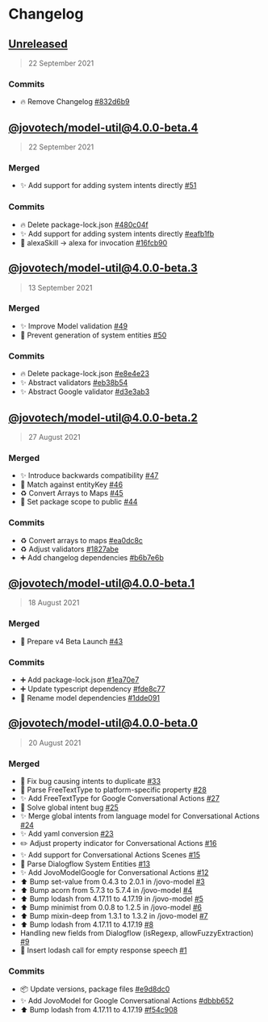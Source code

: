 # Changelog

## [Unreleased](https://github.com/jovotech/jovo-model/compare/@jovotech/model-util@4.0.0-beta.4...HEAD)

> 22 September 2021

### Commits 
- :fire: Remove Changelog [#832d6b9](https://github.com/jovotech/jovo-model/commit/832d6b9cf1e9f1443efebb4edfe2b307661b8e71)

## [@jovotech/model-util@4.0.0-beta.4](https://github.com/jovotech/jovo-model/compare/@jovotech/model-util@4.0.0-beta.3...@jovotech/model-util@4.0.0-beta.4)

> 22 September 2021

### Merged
- ✨ Add support for adding system intents directly [#51](https://github.com/jovotech/jovo-model/pull/51)

### Commits 
- :fire: Delete package-lock.json [#480c04f](https://github.com/jovotech/jovo-model/commit/480c04f5d5f32c0962425650d8f6d4ab127d4f32)
- :sparkles: Add support for adding system intents directly [#eafb1fb](https://github.com/jovotech/jovo-model/commit/eafb1fba1d411f0b8771cd9a27e0e171670a3f6e)
- :bug: alexaSkill -&gt; alexa for invocation [#16fcb90](https://github.com/jovotech/jovo-model/commit/16fcb9096a1cc21444f0257e5907fdbbc2085eff)

## [@jovotech/model-util@4.0.0-beta.3](https://github.com/jovotech/jovo-model/compare/@jovotech/model-util@4.0.0-beta.2...@jovotech/model-util@4.0.0-beta.3)

> 13 September 2021

### Merged
- ✨ Improve Model validation [#49](https://github.com/jovotech/jovo-model/pull/49)
- 🐛 Prevent generation of system entities [#50](https://github.com/jovotech/jovo-model/pull/50)

### Commits 
- :fire: Delete package-lock.json [#e8e4e23](https://github.com/jovotech/jovo-model/commit/e8e4e235a464264305da0edcbe814b6951fc413f)
- :sparkles: Abstract validators [#eb38b54](https://github.com/jovotech/jovo-model/commit/eb38b544389ed32d38f6103f436dd61a622701d8)
- :sparkles: Abstract Google validator [#d3e3ab3](https://github.com/jovotech/jovo-model/commit/d3e3ab34cbaa2d767c3218a39838668e5830df23)

## [@jovotech/model-util@4.0.0-beta.2](https://github.com/jovotech/jovo-model/compare/@jovotech/model-util@4.0.0-beta.1...@jovotech/model-util@4.0.0-beta.2)

> 27 August 2021

### Merged
- ✨ Introduce backwards compatibility [#47](https://github.com/jovotech/jovo-model/pull/47)
- 🐛 Match against entityKey [#46](https://github.com/jovotech/jovo-model/pull/46)
- ♻️ Convert Arrays to Maps [#45](https://github.com/jovotech/jovo-model/pull/45)
- 🐛 Set package scope to public [#44](https://github.com/jovotech/jovo-model/pull/44)

### Commits 
- :recycle: Convert arrays to maps [#ea0dc8c](https://github.com/jovotech/jovo-model/commit/ea0dc8c643d8e8b7989c262126fceb083afc3674)
- :recycle: Adjust validators [#1827abe](https://github.com/jovotech/jovo-model/commit/1827abefdd3d55ebe88cbc10e0c285f97774ff03)
- :heavy_plus_sign: Add changelog dependencies [#b6b7e6b](https://github.com/jovotech/jovo-model/commit/b6b7e6b5a0f7ba675468c03ee8653334280632c3)

## [@jovotech/model-util@4.0.0-beta.1](https://github.com/jovotech/jovo-model/compare/@jovotech/model-util@4.0.0-beta.0...@jovotech/model-util@4.0.0-beta.1)

> 18 August 2021

### Merged
- 🚀 Prepare v4 Beta Launch [#43](https://github.com/jovotech/jovo-model/pull/43)

### Commits 
- :heavy_plus_sign: Add package-lock.json [#1ea70e7](https://github.com/jovotech/jovo-model/commit/1ea70e7c7dd6a31e55275d69554855e72a0f995d)
- :heavy_plus_sign: Update typescript dependency [#fde8c77](https://github.com/jovotech/jovo-model/commit/fde8c77ce66d872e2896a3a3611f9a7e08695917)
- :truck: Rename model dependencies [#1dde091](https://github.com/jovotech/jovo-model/commit/1dde09148531f9aef923711eeb7e433d45777276)

## [@jovotech/model-util@4.0.0-beta.0]()

> 20 August 2021

### Merged
- 🐛 Fix bug causing intents to duplicate [#33](https://github.com/jovotech/jovo-model/pull/33)
- 🐛 Parse FreeTextType to platform-specific property [#28](https://github.com/jovotech/jovo-model/pull/28)
- ✨ Add FreeTextType for Google Conversational Actions [#27](https://github.com/jovotech/jovo-model/pull/27)
- 🐛 Solve global intent bug [#25](https://github.com/jovotech/jovo-model/pull/25)
- ✨ Merge global intents from language model for Conversational Actions [#24](https://github.com/jovotech/jovo-model/pull/24)
- ✨ Add yaml conversion [#23](https://github.com/jovotech/jovo-model/pull/23)
- ✏️ Adjust property indicator for Conversational Actions [#16](https://github.com/jovotech/jovo-model/pull/16)
- ✨ Add support for Conversational Actions Scenes [#15](https://github.com/jovotech/jovo-model/pull/15)
- 🐛 Parse Dialogflow System Entities [#13](https://github.com/jovotech/jovo-model/pull/13)
- ✨ Add JovoModelGoogle for Conversational Actions [#12](https://github.com/jovotech/jovo-model/pull/12)
- ⬆️ Bump set-value from 0.4.3 to 2.0.1 in /jovo-model [#3](https://github.com/jovotech/jovo-model/pull/3)
- ⬆️ Bump acorn from 5.7.3 to 5.7.4 in /jovo-model [#4](https://github.com/jovotech/jovo-model/pull/4)
- ⬆️ Bump lodash from 4.17.11 to 4.17.19 in /jovo-model [#5](https://github.com/jovotech/jovo-model/pull/5)
- ⬆️ Bump minimist from 0.0.8 to 1.2.5 in /jovo-model [#6](https://github.com/jovotech/jovo-model/pull/6)
- ⬆️ Bump mixin-deep from 1.3.1 to 1.3.2 in /jovo-model [#7](https://github.com/jovotech/jovo-model/pull/7)
- ⬆️ Bump lodash from 4.17.11 to 4.17.19 [#8](https://github.com/jovotech/jovo-model/pull/8)
- Handling new fields from Dialogflow (isRegexp, allowFuzzyExtraction) [#9](https://github.com/jovotech/jovo-model/pull/9)
- 🐛 Insert lodash call for empty response speech [#1](https://github.com/jovotech/jovo-model/pull/1)

### Commits 
- :package: Update versions, package files [#e9d8dc0](https://github.com/jovotech/jovo-model/commit/e9d8dc0e336f1efd68e545cfe40e9965fc2a4bda)
- ✨ Add JovoModel for Google Conversational Actions [#dbbb652](https://github.com/jovotech/jovo-model/commit/dbbb652ba3d7831364e6757fb248b5edfa4248b3)
- :arrow_up: Bump lodash from 4.17.11 to 4.17.19 [#f54c908](https://github.com/jovotech/jovo-model/commit/f54c908d7b13ad2c5f9f45f86ff2e2af2365818e)
